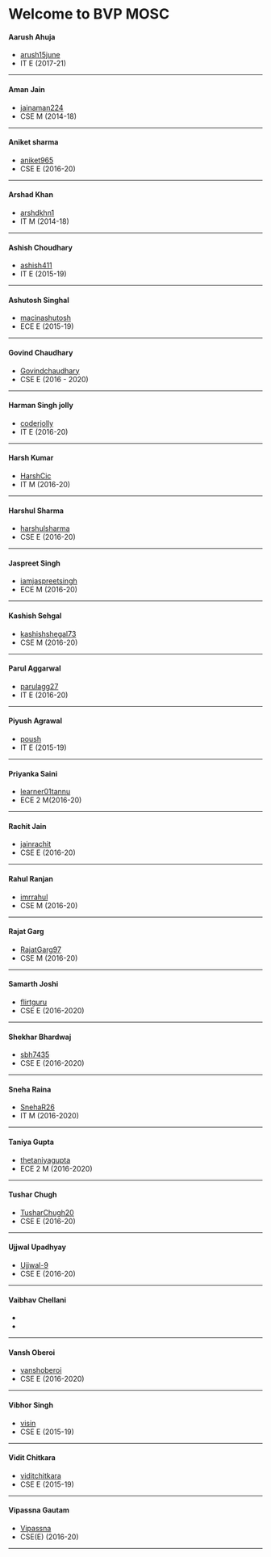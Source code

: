 Welcome to BVP MOSC
===================

#### Aarush Ahuja
- [arush15june](https://github.com/arush15june)
- IT E (2017-21)
---
#### Aman Jain
- [jainaman224](https://github.com/jainaman224)
- CSE M (2014-18)
---
#### Aniket sharma
- [aniket965](https://github.com/aniket965)
- CSE E (2016-20)
---
#### Arshad Khan
- [arshdkhn1](https://github.com/arshdkhn1)
- IT M (2014-18)
---
#### Ashish Choudhary
- [ashish411](https://github.com/ashish411)
- IT E (2015-19)
---
#### Ashutosh Singhal
- [macinashutosh](https://github.com/macinashutosh)
- ECE E (2015-19)
---
#### Govind Chaudhary
- [Govindchaudhary](https://GitHub.com/Govindchaudhary)
- CSE E (2016 - 2020)
---
#### Harman Singh jolly
- [coderjolly](https://github.com/CoderJolly)
- IT E (2016-20)
---
#### Harsh Kumar
- [HarshCic](https://github.com/harshcic)
- IT M (2016-20)
---
#### Harshul Sharma
- [harshulsharma](https://github.com/HarshulSharma000)
- CSE E (2016-20)
---
#### Jaspreet Singh
- [iamjaspreetsingh](https://github.com/iamjaspreetsingh)
- ECE M (2016-20)
---
#### Kashish Sehgal
- [kashishshegal73](https://github.com/kashishshegal73)
- CSE M (2016-20)
---
#### Parul Aggarwal
- [parulagg27](https://github.com/parulagg27)
- IT E (2016-20)
---
#### Piyush Agrawal
- [poush](https://github.com/poush)
- IT E (2015-19)
---
#### Priyanka Saini
- [learner01tannu](https://github.com/learner01tannu)
- ECE 2 M(2016-20)
---
#### Rachit Jain
- [jainrachit](https://github.com/jainrachit)
- CSE E (2016-20)
---
#### Rahul Ranjan
- [imrrahul](https://github.com/imrrahul)
- CSE M (2016-20)
---
#### Rajat Garg
- [RajatGarg97](https://github.com/RajatGarg97)
- CSE M (2016-20)
---
#### Samarth Joshi
- [flirtguru](https://github.com/flirtguru)
- CSE E (2016-2020)
---
#### Shekhar Bhardwaj
- [sbh7435](https://github.com/sbh7435)
- CSE E (2016-2020)
---
#### Sneha Raina
- [SnehaR26](https://github.com/SnehaR26)
- IT M (2016-2020)
---
#### Taniya Gupta
- [thetaniyagupta](https://github.com/thetaniyagupta)
- ECE 2 M (2016-2020)
---
#### Tushar Chugh		
- [TusharChugh20](https://github.com/TusharChugh20)		
- CSE E (2016-20)		
---
#### Ujjwal Upadhyay
- [Ujjwal-9](https://GitHub.com/Ujjwal-9)
- CSE E (2016-20)
---
#### Vaibhav Chellani
- []()
- 
---
#### Vansh Oberoi
- [vanshoberoi](https://github.com/vanshoberoi)
- CSE E (2016-2020)
---
#### Vibhor Singh
- [visin](https://github.com/visin)
- CSE E (2015-19)
---
#### Vidit Chitkara
- [viditchitkara](https://github.com/viditchitkara)
- CSE E (2015-19)
---
#### Vipassna Gautam
- [Vipassna](https://github.com/Vipassna)
- CSE(E) (2016-20)
---
